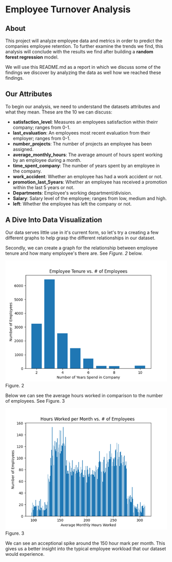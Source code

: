 # Employee Turnover Analysis

## About
This project will analyze employee data and metrics in order to predict the companies employee retention. To further examine the trends we find, this analysis will conclude with the results we find after building a **random forest regression** model.

We will use this README.md as a report in which we discuss some of the findings we discover by analyzing the data as well how we reached these findings.


## Our Attributes

To begin our analysis, we need to understand the datasets attributes and what they mean. These are the 10 we can discuss:

* **satisfaction_level**: Measures an employees satisfaction within theirr company; ranges from 0-1.
* **last_evaluation**: An employees most recent evaluation from their employer; ranges from 0-1.
* **number_projects**: The number of projects an employee has been assigned.
* **average_monthly_hours**: The average amount of hours spent working by an employee during a month.
* **time_spent_company**: The number of years spent by an employee in the company.
* **work_accident**: Whether an employee has had a work accident or not.
* **promotion_last_5years**: Whether an employee has received a promotion within the last 5 years or not.
* **Departments**: Employee's working department/division.
* **Salary**: Salary level of the employee; ranges from low, medium and high.
* **left**: Whether the employee has left the company or not.

## A Dive Into Data Visualization

Our data serves little use in it's current form, so let's try a creating a few different graphs to help grasp the different relationships in our dataset.

Secondly, we can create a graph for the relationship between employee tenure and how many employee's there are. See *Figure. 2* below.

![](Graphs/Figure_2.png)<br>
Figure. 2



Below we can see the average hours worked in comparison to the number of employees. See Figure. 3

![](Graphs/Figure_3.png)<br>
Figure. 3

We can see an acceptional spike around the 150 hour mark per month. This gives us a better insight into the typical employee workload that our dataset would experience.
